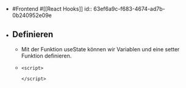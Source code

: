- #Frontend #[[React Hooks]]
  id:: 63ef6a9c-f683-4674-ad7b-0b240952e09e
- ## Definieren
	- Mit der Funktion useState können wir Variablen und eine setter Funktion definieren.
	- ```
	  <script>
	  
	  </script>
	  
	  ```